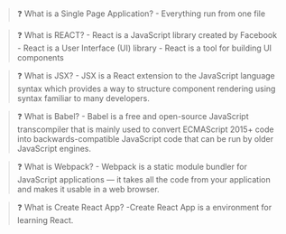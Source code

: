 >❓ What is a Single Page Application?
    - Everything run from one file

>❓ What is REACT?
    - React is a JavaScript library created by Facebook
    - React is a User Interface (UI) library
    - React is a tool for building UI components

>❓ What is JSX?
    - JSX is a React extension to the JavaScript language syntax which provides a way to structure component rendering using syntax familiar to many developers.

>❓ What is Babel?
    - Babel is a free and open-source JavaScript transcompiler that is mainly used to convert ECMAScript 2015+ code into backwards-compatible JavaScript code that can be run by older JavaScript engines. 

>❓ What is Webpack?
    - Webpack is a static module bundler for JavaScript applications — it takes all the code from your application and makes it usable in a web browser.

>❓ What is Create React App?
    -Create React App is a environment for learning React.